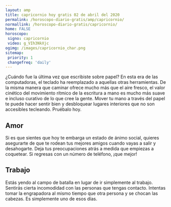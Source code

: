 ```yaml
---
layout: amp
title: capricornio hoy gratis 02 de abril del 2020 
permalink: /horoscopo-diario-gratis/amp/capricornio/
normallink: /horoscopo-diario-gratis/capricornio/
home: FALSE
horoscopo:
 signo: capricornio
 video: g_VIh3NkXjc
ogimg: /images/capricornio_char.png
sitemap:
 priority: 1
 changefreq: 'daily'
---
```



¿Cuándo fue la última vez que escribiste sobre papel? En esta era de las computadoras, el teclado ha reemplazado a aquellas otras herramientas. De la misma manera que caminar ofrece mucho más que el aire fresco, el valor cinético del movimiento rítmico de la escritura a mano es mucho más suave e incluso curativo de lo que cree la gente. Mover tu mano a través del papel te puede hacer sentir bien y desbloquear lugares interiores que no son accesibles tecleando. Pruébalo hoy.

## Amor

Si es que sientes que hoy te embarga un estado de ánimo social,  quieres asegurarte de que te rodean tus mejores amigos cuando vayas a salir y desahogarte. Deja tus preocupaciones atrás a medida que empiezas a coquetear. Si regresas con un número de teléfono, ¡que mejor!

## Trabajo

Estás yendo al campo de batalla en lugar de ir simplemente al trabajo. Sentirás cierta incomodidad con las personas que tengas contacto. Intentas tomar la engrapadora al mismo tiempo que otra persona y se chocan las cabezas. Es simplemente uno de esos días.